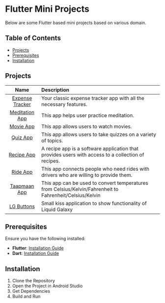 # Flutter Mini Projects
Below are some Flutter based mini projects based on various domain.

## Table of Contents
- [Projects](#projects)
- [Prerequisites](#prerequisites)
- [Installation](#installation)

## Projects
| Name | Description |
| :---: | :--- | 
|[Expense Tracker](./expense_tracker/)|Your classic expense tracker app with all the necessary features.|
|[Meditation App](./meditation_app/)| This app helps user practice meditation.|
|[Movie App](./movie_app/)| This app allows users to watch movies. |
|[Quiz App](./quiz_app/)| This app allows users to take quizzes on a variety of topics.|
|[Recipe App](./recipe_app/)| A recipe app is a software application that provides users with access to a collection of recipes.|
|[Ride App](./ride_app/)| This app connects people who need rides with drivers who are willing to provide them.|
|[Taapmaan App](./taapmaan_app/)| This app can be used to convert temperatures from Celsius/Kelvin/Fahrenheit to Fahrenheit/Celsius/Kelvin|
|[LG Buttons](./lg_buttons/)| Small kiss application to show functionality of Liquid Galaxy |

## Prerequisites
Ensure you have the following installed:
- **Flutter**: [Installation Guide](https://flutter.dev/docs/get-started/install)
- **Dart**: [Installation Guide](https://dart.dev/get-dart)

## Installation
1. Clone the Repository
2. Open the Project in Android Studio
3. Get Dependencies
4. Build and Run